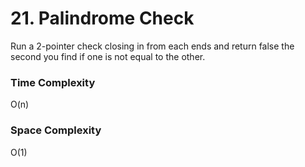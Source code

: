 # 21. Palindrome Check

Run a 2-pointer check closing in from each ends and return false the second you find
if one is not equal to the other.

### Time Complexity

O(n)

### Space Complexity

O(1)
